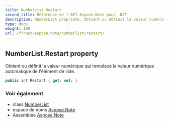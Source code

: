 ```yaml
---
title: NumberList.Restart
second_title: Référence de l'API Aspose.Note pour .NET
description: NumberList propriété. Obtient ou définit la valeur numérique qui remplace la valeur numérique automatique de lélément de liste.
type: docs
weight: 100
url: /fr/net/aspose.note/numberlist/restart/
---
```

## NumberList.Restart property

Obtient ou définit la valeur numérique qui remplace la valeur numérique automatique de l'élément de liste.

```csharp
public int Restart { get; set; }
```

### Voir également

* class [NumberList](../)
* espace de noms [Aspose.Note](../../numberlist/)
* Assemblée [Aspose.Note](../../../)


